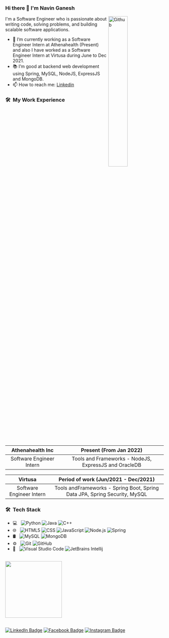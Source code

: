 ### Hi there 👋 I'm Navin Ganesh

<img width="35%" align="right" alt="Github" src="https://user-images.githubusercontent.com/48678280/88862734-4903af80-d201-11ea-968b-9c939d88a37c.gif" />

I'm a Software Engineer who is passionate about writing code, solving problems, and building scalable software applications.

- 💼 I’m currently working as a Software Engineer Intern at Athenahealth (Present) and also I have worked as a Software Engineer Intern         at Virtusa during June to Dec 2021. 
- 📚 I’m good at backend web development using Spring, MySQL, NodeJS, ExpressJS and MongoDB.
- 📫 How to reach me: [Linkedin](https://www.linkedin.com/in/navin-ganesh-pandiyan-r-k-496801174/) 

<h3> 🛠 &nbsp;My Work Experience</h3>

| Athenahealth Inc | Present (From Jan 2022) |
|:---------:|:----------------------------------:|
| Software Engineer Intern | Tools and Frameworks - NodeJS, ExpressJS and OracleDB |

| Virtusa | Period of work (Jun/2021 - Dec/2021) |
|:---------:|:----------------------------------:|
| Software Engineer Intern | Tools andFrameworks - Spring Boot, Spring Data JPA, Spring Security, MySQL |


<h3> 🛠 &nbsp;Tech Stack</h3>

- 💻 &nbsp;
  ![Python](https://img.shields.io/badge/-Python-333333?style=flat&logo=python)
  ![Java](https://img.shields.io/badge/-Java-333333?style=flat&logo=Java&logoColor=007396)
  ![C++](https://img.shields.io/badge/-C++-333333?style=flat&logo=C%2B%2B&logoColor=00599C)
  <!-- ![R (Statistics)](https://img.shields.io/badge/-R-333333?style=flat&logo=R&logoColor=276DC3) -->
- 🌐 &nbsp;
  ![HTML5](https://img.shields.io/badge/-HTML5-333333?style=flat&logo=HTML5)
  ![CSS](https://img.shields.io/badge/-CSS-333333?style=flat&logo=CSS3&logoColor=1572B6)
  ![JavaScript](https://img.shields.io/badge/-JavaScript-333333?style=flat&logo=javascript)
  <!-- ![Bootstrap](https://img.shields.io/badge/-Bootstrap-333333?style=flat&logo=bootstrap&logoColor=563D7C) -->
  ![Node.js](https://img.shields.io/badge/-Node.js-333333?style=flat&logo=node.js)
  ![Spring](https://img.shields.io/badge/SpringBoot-333333?style=flat&logo=spring-boot)
     <!--  ![React](https://img.shields.io/badge/-React-333333?style=flat&logo=react) -->
- 🛢 &nbsp;
  ![MySQL](https://img.shields.io/badge/-MySQL-333333?style=flat&logo=mysql)
  ![MongoDB](https://img.shields.io/badge/-MongoDB-333333?style=flat&logo=mongodb)
- ⚙️ &nbsp;
  ![Git](https://img.shields.io/badge/-Git-333333?style=flat&logo=git)
  ![GitHub](https://img.shields.io/badge/-GitHub-333333?style=flat&logo=github)
    <!-- ![Markdown](https://img.shields.io/badge/-Markdown-333333?style=flat&logo=markdown) -->
- 🔧 &nbsp;
  ![Visual Studio Code](https://img.shields.io/badge/-Visual%20Studio%20Code-333333?style=flat&logo=visual-studio-code&logoColor=007ACC)
  ![JetBrains Intellij](https://img.shields.io/badge/-IntellijIdea-333333?style=flat&logo=intellij-idea)


<br/>

<a href="https://github.com/ganesspandian2">
  <img height="180em" src="https://github-readme-stats.vercel.app/api/top-langs/?username=ganesspandian2&theme=buefy&layout=compact" />
</a>

<br/>
<br/>

[![LinkedIn Badge](https://img.shields.io/badge/LinkedIn-0077B5?style=for-the-badge&logo=linkedin&logoColor=white)](https://www.linkedin.com/in/navin-ganesh-pandiyan-r-k-496801174/)
[![Facebook Badge](https://img.shields.io/badge/Facebook-1877F2?style=for-the-badge&logo=facebook&logoColor=white)](https://www.facebook.com/ganesh.pandian.186/)
[![Instagram Badge](	https://img.shields.io/badge/Instagram-E4405F?style=for-the-badge&logo=instagram&logoColor=white)](https://www.instagram.com/navin_ganesh_pandiyan/)



<!--
**ganesspandian2/ganesspandian2** is a ✨ _special_ ✨ repository because its `README.md` (this file) appears on your GitHub profile.

Here are some ideas to get you started:

- 🔭 I’m currently working on ...
- 🌱 I’m currently learning ...
- 👯 I’m looking to collaborate on ...
- 🤔 I’m looking for help with ...
- 💬 Ask me about ...
- 📫 How to reach me: ...
- 😄 Pronouns: ...
- ⚡ Fun fact: ...
-->
